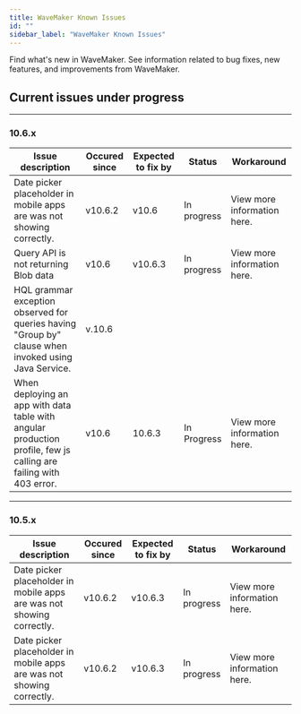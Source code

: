 ```yaml
---
title: WaveMaker Known Issues
id: ""
sidebar_label: "WaveMaker Known Issues"
---
```

Find what's new in WaveMaker. See information related to bug fixes, new features, and improvements from WaveMaker.

## Current issues under progress

---

### 10.6.x

|Issue description|Occured since|Expected to fix by|Status|Workaround|
|---|---|---|---|---|
|Date picker placeholder in mobile apps are was not showing correctly.| v10.6.2|v10.6|In progress|View more information here.|
|Query API is not returning Blob data| v10.6|v10.6.3|In progress|View more information here.|
|HQL grammar exception observed for queries having "Group by" clause when invoked using Java Service.|v.10.6 | | | |
|When deploying an app with data table with angular production profile, few js calling are failing with 403 error.| v10.6|10.6.3|In Progress|View more information here.|

___




### 10.5.x

|Issue description|Occured since|Expected to fix by|Status|Workaround|
|---|---|---|---|---|
|Date picker placeholder in mobile apps are was not showing correctly.| v10.6.2|v10.6.3|In progress|View more information here.|
|Date picker placeholder in mobile apps are was not showing correctly.| v10.6.2|v10.6.3|In progress|View more information here.|
